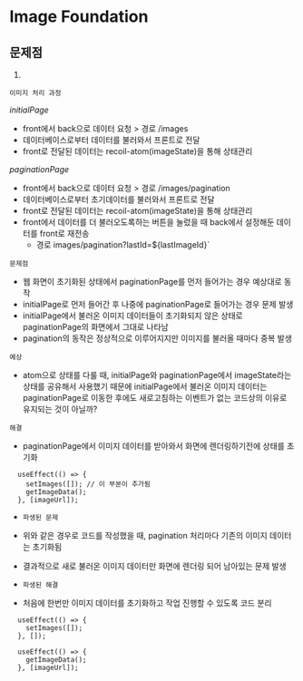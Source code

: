 # Image Foundation

## 문제점

1.

`이미지 처리 과정`

_initialPage_

- front에서 back으로 데이터 요청 > 경로 /images
- 데이터베이스로부터 데이터를 불러와서 프론트로 전달
- front로 전달된 데이터는 recoil-atom(imageState)을 통해 상태관리

_paginationPage_

- front에서 back으로 데이터 요청 > 경로 /images/pagination
- 데이터베이스로부터 초기데이터를 불러와서 프론트로 전달
- front로 전달된 데이터는 recoil-atom(imageState)을 통해 상태관리
- front에서 데이터를 더 불러오도록하는 버튼을 눌렀을 때 back에서 설정해둔 데이터를 front로 재전송
  - 경로 images/pagination?lastId=${lastImageId}`

`문제점`

- 웹 화면이 초기화된 상태에서 paginationPage를 먼저 들어가는 경우 예상대로 동작
- initialPage로 먼저 들어간 후 나중에 paginationPage로 들어가는 경우 문제 발생
- initialPage에서 불러온 이미지 데이터들이 초기화되지 않은 상태로 paginationPage의 화면에서 그대로 나타남
- pagination의 동작은 정상적으로 이루어지지만 이미지를 불러올 때마다 중복 발생

`예상`

- atom으로 상태를 다룰 때, initialPage와 paginationPage에서 imageState라는 상태를 공유해서 사용했기 때문에 initialPage에서 불러온 이미지 데이터는 paginationPage로 이동한 후에도 새로고침하는 이벤트가 없는 코드상의 이유로 유지되는 것이 아닐까?

`해결`

- paginationPage에서 이미지 데이터를 받아와서 화면에 렌더링하기전에 상태를 초기화

```
  useEffect(() => {
    setImages([]); // 이 부분이 추가됨
    getImageData();
  }, [imageUrl]);
```

- `파생된 문제`
- 위와 같은 경우로 코드를 작성했을 때, pagination 처리마다 기존의 이미지 데이터는 초기화됨
- 결과적으로 새로 불러온 이미지 데이터만 화면에 렌더링 되어 남아있는 문제 발생

- `파생된 해결`
- 처음에 한번만 이미지 데이터를 초기화하고 작업 진행할 수 있도록 코드 분리

```
  useEffect(() => {
    setImages([]);
  }, []);

  useEffect(() => {
    getImageData();
  }, [imageUrl]);
```
